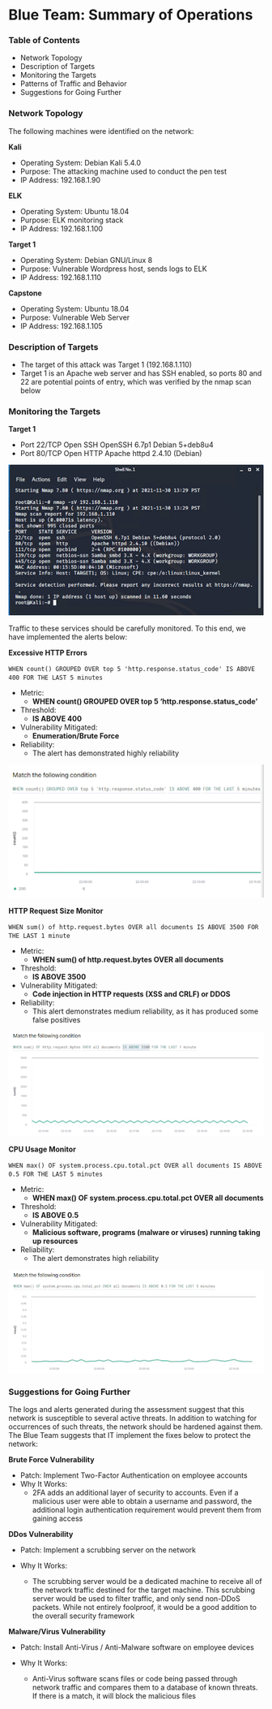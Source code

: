 # Blue Team: Summary of Operations

### Table of Contents
- Network Topology
- Description of Targets
- Monitoring the Targets
- Patterns of Traffic and Behavior
- Suggestions for Going Further

### Network Topology
The following machines were identified on the network:

**Kali**
- Operating System: Debian Kali 5.4.0
- Purpose: The attacking machine used to conduct the pen test
- IP Address: 192.168.1.90

**ELK**
- Operating System: Ubuntu 18.04
- Purpose: ELK monitoring stack
- IP Address: 192.168.1.100

**Target 1**
- Operating System: Debian GNU/Linux 8
- Purpose: Vulnerable Wordpress host, sends logs to ELK
- IP Address: 192.168.1.110

**Capstone**
- Operating System: Ubuntu 18.04
- Purpose: Vulnerable Web Server
- IP Address: 192.168.1.105

### Description of Targets

- The target of this attack was Target 1 (192.168.1.110)
- Target 1 is an Apache web server and has SSH enabled, so ports 80 and 22 are potential points of entry, which was verified by the nmap scan below 

### Monitoring the Targets

**Target 1**
- Port 22/TCP 	Open 	SSH	OpenSSH 6.7p1 Debian 5+deb8u4
- Port 80/TCP 	Open 	HTTP	Apache httpd 2.4.10 (Debian)

![alt text](https://github.com/ynottruly/UCR-Cybersecurity-Final-Engagement/blob/main/Images/Nmap-Scan.png)

Traffic to these services should be carefully monitored. To this end, we have implemented the alerts below:

**Excessive HTTP Errors**

`WHEN count() GROUPED OVER top 5 'http.response.status_code' IS ABOVE 400 FOR THE LAST 5 minutes`

-  Metric: 
    - **WHEN count() GROUPED OVER top 5 ‘http.response.status_code’**
- Threshold: 
    - **IS ABOVE 400**
- Vulnerability Mitigated:
    - **Enumeration/Brute Force**
- Reliability: 
    - The alert has demonstrated highly reliability 

![alt text](https://github.com/ynottruly/UCR-Cybersecurity-Final-Engagement/blob/main/Images/HTTP-Errors-alert.png)

**HTTP Request Size Monitor**

`WHEN sum() of http.request.bytes OVER all documents IS ABOVE 3500 FOR THE LAST 1 minute`

- Metric: 
    - **WHEN sum() of http.request.bytes OVER all documents**
- Threshold: 
    - **IS ABOVE 3500**
- Vulnerability Mitigated: 
    - **Code injection in HTTP requests (XSS and CRLF) or DDOS**
- Reliability:
    - This alert demonstrates medium reliability, as it has produced some false positives

![alt text](https://github.com/ynottruly/UCR-Cybersecurity-Final-Engagement/blob/main/Images/HTTP-Request-size-alert.png)

**CPU Usage Monitor**

`WHEN max() OF system.process.cpu.total.pct OVER all documents IS ABOVE 0.5 FOR THE LAST 5 minutes`

- Metric: 
    - **WHEN max() OF system.process.cpu.total.pct OVER all documents**
- Threshold: 
    - **IS ABOVE 0.5**
- Vulnerability Mitigated: 
    - **Malicious software, programs (malware or viruses) running taking up resources**
- Reliability: 
    - The alert demonstrates high reliability 

![alt text](https://github.com/ynottruly/UCR-Cybersecurity-Final-Engagement/blob/main/Images/CPU-Usage-alert.png)

### Suggestions for Going Further

The logs and alerts generated during the assessment suggest that this network is susceptible to several active threats. In addition to watching for occurrences of such threats, the network should be hardened against them. The Blue Team suggests that IT implement the fixes below to protect the network:

**Brute Force Vulnerability**
- Patch: Implement Two-Factor Authentication on employee accounts
- Why It Works: 
    - 2FA adds an additional layer of security to accounts. Even if a malicious user were able to obtain a username and password, the additional login authentication requirement would prevent them from gaining access
    
**DDos Vulnerability**
- Patch: Implement a scrubbing server on the network
   
- Why It Works:
    - The scrubbing server would be a dedicated machine to receive all of the network traffic destined for the target machine. This scrubbing server would be used to filter traffic, and only send non-DDoS packets. While not entirely foolproof, it would be a good addition to the overall security framework  

**Malware/Virus Vulnerability**
- Patch: Install Anti-Virus / Anti-Malware software on employee devices
  
- Why It Works: 
    - Anti-Virus software scans files or code being passed through network traffic and compares them to a database of known threats. If there is a match, it will block the malicious files
